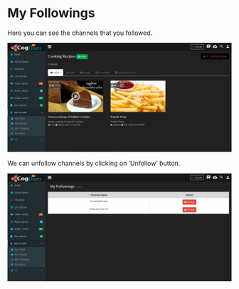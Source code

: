 # My Followings

Here you can see the channels that you followed.

![](../.gitbook/assets/image%20%2817%29.png)

We can unfollow channels by clicking on ‘Unfollow’ button.

![](../.gitbook/assets/image%20%2886%29.png)



